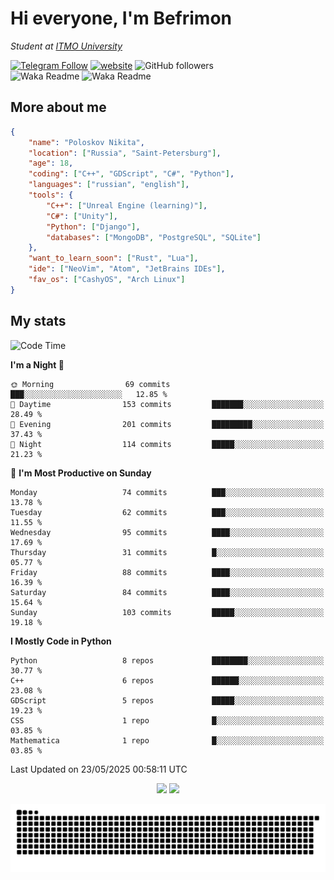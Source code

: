 # Hi everyone, I'm Befrimon
*Student at [ITMO University](https://itmo.ru/)*

[![Telegram Follow](https://img.shields.io/badge/Telegram-2CA5E0?style=flat-squeare&logo=telegram&logoColor=white)](https://t.me/bigtoad_tavern)
[![website](https://img.shields.io/badge/Website-2CA5E0?style=flat-squeare&logo=google-chrome&logoColor=white&color=320142)](https://bfn-dev.ru/)
![GitHub followers](https://img.shields.io/github/followers/Befrimon?label=Follow&style=social)
<br>
![Waka Readme](https://github.com/Befrimon/Befrimon/workflows/WakaReadme/badge.svg)
![Waka Readme](https://github.com/Befrimon/Befrimon/workflows/snake/badge.svg)

## More about me
``` JSON
{
    "name": "Poloskov Nikita",
    "location": ["Russia", "Saint-Petersburg"],
    "age": 18,
    "coding": ["C++", "GDScript", "C#", "Python"],
    "languages": ["russian", "english"],
    "tools": {
        "C++": ["Unreal Engine (learning)"],
        "C#": ["Unity"],
        "Python": ["Django"],
        "databases": ["MongoDB", "PostgreSQL", "SQLite"]
    },
    "want_to_learn_soon": ["Rust", "Lua"],
    "ide": ["NeoVim", "Atom", "JetBrains IDEs"],
    "fav_os": ["CashyOS", "Arch Linux"]
}
```

## My stats
<!--START_SECTION:waka-->
![Code Time](http://img.shields.io/badge/Code%20Time-9%20hrs%2046%20mins-blue)

**I'm a Night 🦉** 

```text
🌞 Morning                69 commits          ███░░░░░░░░░░░░░░░░░░░░░░   12.85 % 
🌆 Daytime                153 commits         ███████░░░░░░░░░░░░░░░░░░   28.49 % 
🌃 Evening                201 commits         █████████░░░░░░░░░░░░░░░░   37.43 % 
🌙 Night                  114 commits         █████░░░░░░░░░░░░░░░░░░░░   21.23 % 
```
📅 **I'm Most Productive on Sunday** 

```text
Monday                   74 commits          ███░░░░░░░░░░░░░░░░░░░░░░   13.78 % 
Tuesday                  62 commits          ███░░░░░░░░░░░░░░░░░░░░░░   11.55 % 
Wednesday                95 commits          ████░░░░░░░░░░░░░░░░░░░░░   17.69 % 
Thursday                 31 commits          █░░░░░░░░░░░░░░░░░░░░░░░░   05.77 % 
Friday                   88 commits          ████░░░░░░░░░░░░░░░░░░░░░   16.39 % 
Saturday                 84 commits          ████░░░░░░░░░░░░░░░░░░░░░   15.64 % 
Sunday                   103 commits         █████░░░░░░░░░░░░░░░░░░░░   19.18 % 
```


**I Mostly Code in Python** 

```text
Python                   8 repos             ████████░░░░░░░░░░░░░░░░░   30.77 % 
C++                      6 repos             ██████░░░░░░░░░░░░░░░░░░░   23.08 % 
GDScript                 5 repos             █████░░░░░░░░░░░░░░░░░░░░   19.23 % 
CSS                      1 repo              █░░░░░░░░░░░░░░░░░░░░░░░░   03.85 % 
Mathematica              1 repo              █░░░░░░░░░░░░░░░░░░░░░░░░   03.85 % 
```




 Last Updated on 23/05/2025 00:58:11 UTC
<!--END_SECTION:waka-->

<div align=center>
    <img src="https://github-readme-stats.vercel.app/api?username=Befrimon&rank_icon=github&hide_border=true&show_icons=true&bg_color=0d1117&text_color=fff">
    <img src="https://github-readme-stats.vercel.app/api/top-langs/?username=Befrimon&layout=compact&hide_border=true&show_icons=true&bg_color=0d1117&text_color=fff">
    <!--
    <img src="https://gh.uoc.run.place/api?username=Befrimon&hide_border=true&show_icons=true&bg_color=0d1117&text_color=fff">
    <img src="https://gh.uoc.run.place/api/top-langs/?username=Befrimon&layout=compact&hide_border=true&show_icons=true&bg_color=0d1117&text_color=fff">
    -->
</p>


<picture>
  <source media="(prefers-color-scheme: dark)" srcset="https://raw.githubusercontent.com/Befrimon/Befrimon/output/github-snake-dark.svg">
  <source media="(prefers-color-scheme: light)" srcset="https://raw.githubusercontent.com/Befrimon/Befrimon/output/github-snake.svg">
  <img alt="github contribution grid snake animation" src="https://raw.githubusercontent.com/Befrimon/Befrimon/output/github-snake.svg">
</picture>
